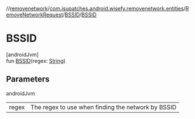 //[removenetwork](../../../../index.md)/[com.isupatches.android.wisefy.removenetwork.entities](../../index.md)/[RemoveNetworkRequest](../index.md)/[BSSID](index.md)/[BSSID](-b-s-s-i-d.md)

# BSSID

[androidJvm]\
fun [BSSID](-b-s-s-i-d.md)(regex: [String](https://kotlinlang.org/api/latest/jvm/stdlib/kotlin/-string/index.html))

## Parameters

androidJvm

| | |
|---|---|
| regex | The regex to use when finding the network by BSSID |
